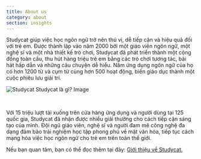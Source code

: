 ```yaml
---
title: About us
category: about
section: insights
---
```

Studycat giúp việc học ngôn ngữ trở nên thú vị, dễ tiếp cận và hiệu quả đối với trẻ em. Được thành lập vào năm 2000 bởi một giáo viên ngôn ngữ, một nghệ sĩ và một nhà thiết kế trò chơi, Studycat đã phát triển thành một cộng đồng toàn cầu, thu hút hàng triệu trẻ em bằng các trò chơi tương tác, bài hát hấp dẫn và những câu chuyện dễ hiểu. Năm ứng dụng ngôn ngữ của họ có hơn 1200 từ và cụm từ cùng hơn 500 hoạt động, biến giáo dục thành một cuộc phiêu lưu giải trí.

![Studycat Studycat là gì? Image](https://imagedelivery.net/gjxGkoZTGUWzEAQWbazEuA/2eae4281-f704-43ef-70f5-f393e5235600/w=360,format=auto,compression=fast,dpr=2)

 

Với 15 triệu lượt tải xuống trên cửa hàng ứng dụng và người dùng tại 125 quốc gia, Studycat đã nhận được nhiều giải thưởng cho cách tiếp cận sáng tạo của mình. Đội ngũ giáo viên, nghệ sĩ và người đam mê công nghệ đa dạng đảm bảo trải nghiệm học tập phong phú về mặt văn hóa, tiếp tục cách mạng hóa việc học ngôn ngữ cho trẻ em trên toàn thế giới.

Nếu bạn quan tâm, bạn có thể đọc thêm tại đây: [Giới thiệu về Studycat.](https://Studycat.com/about/)